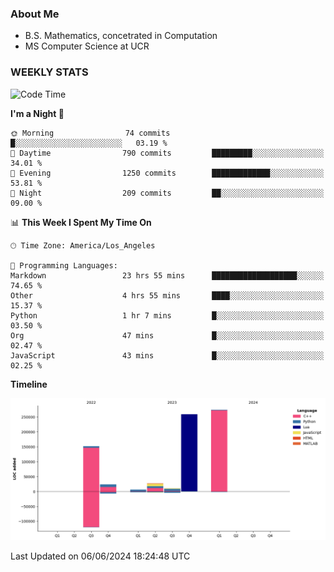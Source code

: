 ### About Me

- B.S. Mathematics, concetrated in Computation
- MS Computer Science at UCR


### WEEKLY STATS
<!--START_SECTION:waka-->
![Code Time](http://img.shields.io/badge/Code%20Time-137%20hrs%2042%20mins-blue)

**I'm a Night 🦉** 

```text
🌞 Morning                74 commits          █░░░░░░░░░░░░░░░░░░░░░░░░   03.19 % 
🌆 Daytime                790 commits         █████████░░░░░░░░░░░░░░░░   34.01 % 
🌃 Evening                1250 commits        █████████████░░░░░░░░░░░░   53.81 % 
🌙 Night                  209 commits         ██░░░░░░░░░░░░░░░░░░░░░░░   09.00 % 
```


📊 **This Week I Spent My Time On** 

```text
🕑︎ Time Zone: America/Los_Angeles

💬 Programming Languages: 
Markdown                 23 hrs 55 mins      ███████████████████░░░░░░   74.65 % 
Other                    4 hrs 55 mins       ████░░░░░░░░░░░░░░░░░░░░░   15.37 % 
Python                   1 hr 7 mins         █░░░░░░░░░░░░░░░░░░░░░░░░   03.50 % 
Org                      47 mins             █░░░░░░░░░░░░░░░░░░░░░░░░   02.47 % 
JavaScript               43 mins             █░░░░░░░░░░░░░░░░░░░░░░░░   02.25 % 
```

**Timeline**

![Lines of Code chart](https://raw.githubusercontent.com/nickocruzm/nickocruzm/main/assets/bar_graph.png)


 Last Updated on 06/06/2024 18:24:48 UTC
<!--END_SECTION:waka-->

